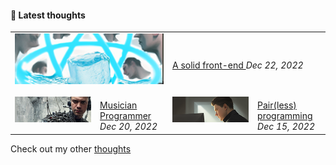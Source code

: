 #### 🧠 Latest thoughts

<table>
  <tr>
      <td width="27%" colspan="2">
      <a href="https://github.com/alan-oliv/unstable-diffusion/blob/main/solid-front-end/README.md">
          <img alt="" src="https://raw.githubusercontent.com/alan-oliv/unstable-diffusion/main/solid-front-end/static/hor-thumbnail.png" width="100%" />
        </a>
      </td>
      <td width="23%" colspan="2">
        <img alt="" src="https://badgen.net/badge/5/min%20read/darkgray?scale=1&labelColor=darkgray&color=darkgray&cache=360000" width="66px" /><br/>
        <a href="https://github.com/alan-oliv/unstable-diffusion/blob/main/solid-front-end/README.md">
          A solid front-end
        </a>
        <em>Dec 22, 2022</em>
      </td>
  </tr>
  <tr>
    <td width="27%">
     <a href="https://github.com/alan-oliv/unstable-diffusion/blob/main/musician-programmer/README.md">
        <img alt="" src="https://raw.githubusercontent.com/alan-oliv/unstable-diffusion/main/musician-programmer/static/hor-thumbnail.png" width="100%" />
      </a>
    </td>
    <td width="23%">
      <img alt="" src="https://badgen.net/badge/4/min%20read/darkgray?scale=1&labelColor=darkgray&color=darkgray&cache=360000" width="66px" /><br/>
      <a href="https://github.com/alan-oliv/unstable-diffusion/blob/main/musician-programmer/README.md">
        Musician Programmer
      </a>
      <br/>
      <em>Dec 20, 2022</em>
    </td>
    <td width="27%">
      <a href="https://github.com/alan-oliv/unstable-diffusion/blob/main/pair-less-programming/README.md">
        <img alt="" src="https://raw.githubusercontent.com/alan-oliv/unstable-diffusion/main/pair-less-programming/static/hor-thumbnail.png" width="100%" />
      </a>
    </td>
    <td width="23%">
      <img alt="" src="https://badgen.net/badge/2/min%20read/darkgray?scale=1&labelColor=darkgray&color=darkgray&cache=360000" width="66px"/><br />
      <a href="https://github.com/alan-oliv/unstable-diffusion/blob/main/pair-less-programming/README.md">
        Pair(less) programming
      </a>
      <br/>
      <em>Dec 15, 2022 </em>
    </td>
  </tr>
</table>

Check out my other [thoughts](https://github.com/alan-oliv/unstable-diffusion)
